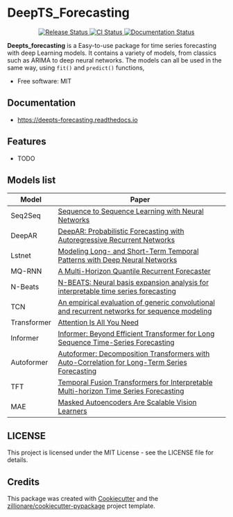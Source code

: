# DeepTS_Forecasting


<p align="center">
<a href="https://pypi.python.org/pypi/deepts_forecasting">
    <img src="https://img.shields.io/pypi/v/deepts_forecasting.svg"
        alt = "Release Status">
</a>

<a href="https://github.com/yunxileo/deepts_forecasting/actions">
    <img src="https://github.com/yunxileo/deepts_forecasting/actions/workflows/main.yml/badge.svg?branch=release" alt="CI Status">
</a>

<a href="https://deepts-forecasting.readthedocs.io/en/latest/?badge=latest">
    <img src="https://readthedocs.org/projects/deepts-forecasting/badge/?version=latest" alt="Documentation Status">
</a>

</p>


**Deepts_forecasting** is a Easy-to-use package for time series forecasting with deep Learning models. It contains a variety of models, from classics such as ARIMA to deep neural networks.
The models can all be used in the same way, using `fit()` and `predict()` functions,


* Free software: MIT

##  Documentation

* <https://deepts-forecasting.readthedocs.io>


## Features

* TODO


## Models list

| Model        |        Paper                            |
|--------------|-----------------------------------------|
| Seq2Seq      |   [Sequence to Sequence Learning with Neural Networks](https://arxiv.org/pdf/1409.3215.pdf)                                      |
| DeepAR       |[DeepAR: Probabilistic Forecasting with Autoregressive Recurrent Networks](https://arxiv.org/abs/1704.04110)                                         |
| Lstnet       |[Modeling Long- and Short-Term Temporal Patterns with Deep Neural Networks](https://arxiv.org/pdf/1703.07015.pdf)                                         |
| MQ-RNN       |  [A Multi-Horizon Quantile Recurrent Forecaster](https://arxiv.org/pdf/1711.11053.pdf)                                       |
| N-Beats      | [N-BEATS: Neural basis expansion analysis for interpretable time series forecasting](https://arxiv.org/abs/1905.10437)                                |
| TCN          |  [An empirical evaluation of generic convolutional and recurrent networks for sequence modeling](https://arxiv.org.1803.01271)                                     |
| Transformer  |    [Attention Is All You Need](https://arxiv.org/abs/1706.03762)                                     |
| Informer     |[Informer: Beyond Efficient Transformer for Long Sequence Time-Series Forecasting](https://arxiv.org/abs/2012.07436)                                         |
| Autoformer   | [Autoformer: Decomposition Transformers with Auto-Correlation for Long-Term Series Forecasting](https://arxiv.org/abs/2106.13008)                                        |
| TFT          | [Temporal Fusion Transformers for Interpretable Multi-horizon Time Series Forecasting](https://arxiv.org/pdf/1912.09363.pdf)                                        |
| MAE          |  [Masked Autoencoders Are Scalable Vision Learners](https://arxiv.org/pdf/2111.06377.pdf)                                       |


## LICENSE

This project is licensed under the MIT License - see the LICENSE file for details.

## Credits

This package was created with [Cookiecutter](https://github.com/audreyr/cookiecutter) and the [zillionare/cookiecutter-pypackage](https://github.com/zillionare/cookiecutter-pypackage) project template.
